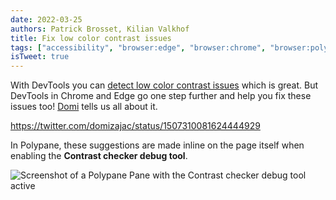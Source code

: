 ```yaml
---
date: 2022-03-25
authors: Patrick Brosset, Kilian Valkhof
title: Fix low color contrast issues
tags: ["accessibility", "browser:edge", "browser:chrome", "browser:polypane"]
isTweet: true
---
```


With DevTools you can [detect low color contrast issues](../detect-low-color-contrast) which is great. But DevTools in Chrome and Edge go one step further and help you fix these issues too! [Domi](https://twitter.com/domizajac) tells us all about it.

https://twitter.com/domizajac/status/1507310081624444929

In Polypane, these suggestions are made inline on the page itself when enabling the **Contrast checker debug tool**.

![Screenshot of a Polypane Pane with the Contrast checker debug tool active](/assets/img/detect-low-color-contrast-inline.png)
